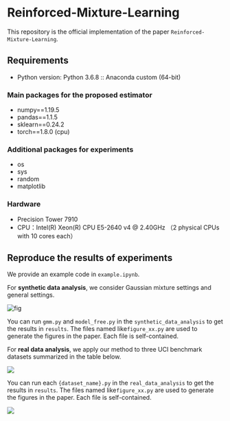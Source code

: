 # Reinforced-Mixture-Learning

This repository is the official implementation of the paper `Reinforced-Mixture-Learning`.

## Requirements

- Python version: Python 3.6.8 :: Anaconda custom (64-bit)

### Main packages for the proposed estimator

- numpy==1.19.5
- pandas==1.1.5
- sklearn==0.24.2
- torch==1.8.0 (cpu)

### Additional packages for experiments

- os
- sys
- random
- matplotlib

### Hardware

- Precision Tower 7910
- CPU：Intel(R) Xeon(R) CPU E5-2640 v4 @ 2.40GHz （2 physical CPUs with 10 cores each）

## Reproduce the results of experiments

We provide an example code in `example.ipynb`.

For **synthetic data analysis**, we consider Gaussian mixture settings and general settings. 

![fig](https://pic.imgdb.cn/item/643cf4a30d2dde577701f845.png)

You can run `gmm.py` and `model_free.py` in the `synthetic_data_analysis` to get the results in `results`. The files named like`figure_xx.py` are used to generate the figures in the paper. Each file is self-contained.

For **real data analysis**, we apply our method to three UCI benchmark datasets summarized in the table below.

![](https://pic.imgdb.cn/item/643cf49c0d2dde577701f0df.png)

You can run each `{dataset_name}.py` in the `real_data_analysis` to get the results in `results`. The files named like`figure_xx.py` are used to generate the figures in the paper. Each file is self-contained.

![](https://pic.imgdb.cn/item/643cf4a30d2dde577701f817.png)
